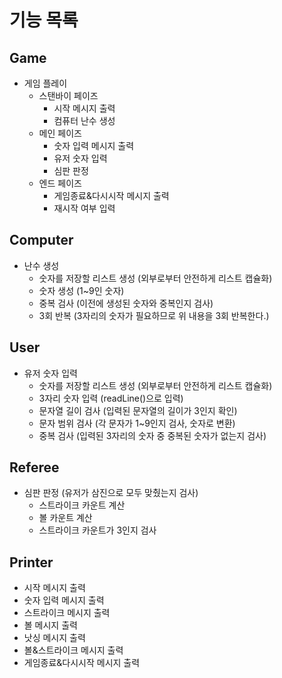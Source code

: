# 기능 목록

## Game
* 게임 플레이
  * 스탠바이 페이즈
    * 시작 메시지 출력
    * 컴퓨터 난수 생성
  * 메인 페이즈
    * 숫자 입력 메시지 출력
    * 유저 숫자 입력
    * 심판 판정
  * 엔드 페이즈
    * 게임종료&다시시작 메시지 출력
    * 재시작 여부 입력

## Computer
* 난수 생성
  * 숫자를 저장할 리스트 생성 (외부로부터 안전하게 리스트 캡슐화)
  * 숫자 생성 (1~9인 숫자)
  * 중복 검사 (이전에 생성된 숫자와 중복인지 검사)
  * 3회 반복 (3자리의 숫자가 필요하므로 위 내용을 3회 반복한다.)

## User
* 유저 숫자 입력
  * 숫자를 저장할 리스트 생성 (외부로부터 안전하게 리스트 캡슐화)
  * 3자리 숫자 입력 (readLine()으로 입력)
  * 문자열 길이 검사 (입력된 문자열의 길이가 3인지 확인)
  * 문자 범위 검사 (각 문자가 1~9인지 검사, 숫자로 변환)
  * 중복 검사 (입력된 3자리의 숫자 중 중복된 숫자가 없는지 검사)

## Referee
* 심판 판정 (유저가 삼진으로 모두 맞췄는지 검사)
  * 스트라이크 카운트 계산
  * 볼 카운트 계산
  * 스트라이크 카운트가 3인지 검사

## Printer
* 시작 메시지 출력
* 숫자 입력 메시지 출력
* 스트라이크 메시지 출력
* 볼 메시지 출력
* 낫싱 메시지 출력
* 볼&스트라이크 메시지 출력
* 게임종료&다시시작 메시지 출력